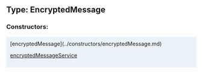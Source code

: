 ## Type: EncryptedMessage  

### Constructors:

<style>
.container {
    width: auto;
    overflow-x: auto;
    white-space: nowrap;
    background: #ecf3f8;
    padding: 10px;
}
</style>
<div class="container">
[encryptedMessage](../constructors/encryptedMessage.md)  

[encryptedMessageService](../constructors/encryptedMessageService.md)  

</div>